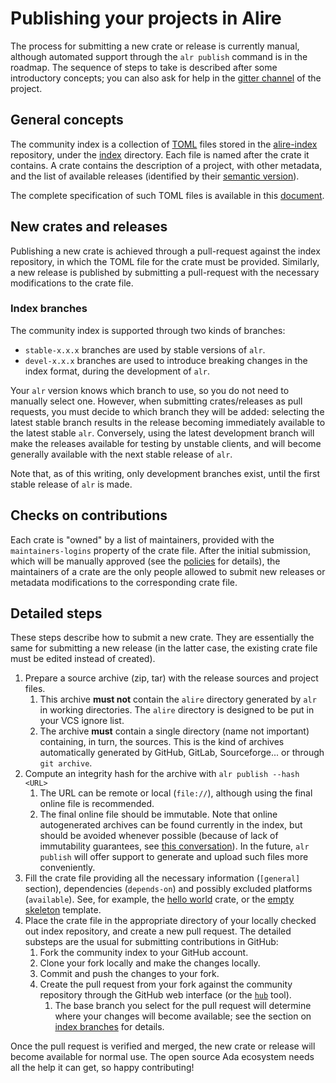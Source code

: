 # Publishing your projects in Alire

The process for submitting a new crate or release is currently manual, although
automated support through the `alr publish` command is in the roadmap. The
sequence of steps to take is described after some introductory concepts; you
can also ask for help in the [gitter channel](https://gitter.im/ada-lang/Alire)
of the project.

## General concepts

The community index is a collection of
[TOML](https://github.com/toml-lang/toml) files stored in the
[alire-index](https://github.com/alire-project/alire-index) repository, under
the [index](https://github.com/alire-project/alire-index/blob/master/index)
directory. Each file is named after the crate it contains. A crate contains the
description of a project, with other metadata, and the list of available
releases (identified by their [semantic version](https://semver.org/)).

The complete specification of such TOML files is available in this
[document](catalog-format-spec.md).

## New crates and releases

Publishing a new crate is achieved through a pull-request against the index
repository, in which the TOML file for the crate must be provided. Similarly, a
new release is published by submitting a pull-request with the necessary
modifications to the crate file.

### Index branches

The community index is supported through two kinds of branches:

- `stable-x.x.x` branches are used by stable versions of `alr`.
- `devel-x.x.x` branches are used to introduce breaking changes in the index
  format, during the development of `alr`.

Your `alr` version knows which branch to use, so you do not need to manually
select one. However, when submitting crates/releases as pull requests, you must
decide to which branch they will be added: selecting the latest stable branch
results in the release becoming immediately available to the latest stable
`alr`. Conversely, using the latest development branch will make the releases
available for testing by unstable clients, and will become generally available
with the next stable release of `alr`.

Note that, as of this writing, only development branches exist, until the first
stable release of `alr` is made.

## Checks on contributions

Each crate is "owned" by a list of maintainers, provided with the
`maintainers-logins` property of the crate file. After the initial submission,
which will be manually approved (see the [policies](policies.md) for details),
the maintainers of a crate are the only people allowed to submit new releases
or metadata modifications to the corresponding crate file.

## Detailed steps

These steps describe how to submit a new crate. They are essentially the same
for submitting a new release (in the latter case, the existing crate file must
be edited instead of created).

1. Prepare a source archive (zip, tar) with the release sources and project
   files.
    1. This archive **must not** contain the `alire` directory generated by
       `alr` in working directories. The `alire` directory is designed to be
       put in your VCS ignore list.
    1. The archive **must** contain a single directory (name not important)
       containing, in turn, the sources. This is the kind of archives
       automatically generated by GitHub, GitLab, Sourceforge... or through
       `git archive`.
1. Compute an integrity hash for the archive with `alr publish --hash <URL>`
    1. The URL can be remote or local (`file://`), although using the final
       online file is recommended.
    1. The final online file should be immutable. Note that online
       autogenerated archives can be found currently in the index, but should
       be avoided whenever possible (because of lack of immutability
       guarantees, see [this
       conversation](https://github.community/t5/How-to-use-Git-and-GitHub/Ensuring-identical-tarballs-from-releases/m-p/34196/highlight/true#M8997)).
       In the future, `alr publish` will offer support to generate and upload
       such files more conveniently.
1. Fill the crate file providing all the necessary information (`[general]`
   section), dependencies (`depends-on`) and possibly excluded platforms
   (`available`). See, for example, the [hello
   world](https://github.com/alire-project/alire-index/blob/master/index/he/hello.toml)
   crate, or the [empty
   skeleton](https://github.com/alire-project/alire-index/blob/master/templates/skeleton.toml)
   template.
1. Place the crate file in the appropriate directory of your locally checked
   out index repository, and create a new pull request. The detailed substeps
   are the usual for submitting contributions in GitHub:
    1. Fork the community index to your GitHub account.
    1. Clone your fork locally and make the changes locally.
    1. Commit and push the changes to your fork.
    1. Create the pull request from your fork against the community repository
       through the GitHub web interface (or the
       [`hub`](https://github.com/github/hub) tool).
        1. The base branch you select for the pull request will determine where
           your changes will become available; see the section on [index
           branches](#index-branches) for details.

Once the pull request is verified and merged, the new crate or release will
become available for normal use. The open source Ada ecosystem needs all the
help it can get, so happy contributing!
